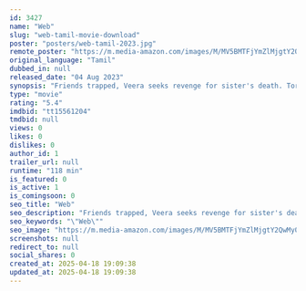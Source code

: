 ```yaml
---
id: 3427
name: "Web"
slug: "web-tamil-movie-download"
poster: "posters/web-tamil-2023.jpg"
remote_poster: "https://m.media-amazon.com/images/M/MV5BMTFjYmZlMjgtY2QwMy00YWU5LWI3ZWYtMTllMzNiMTEyNTEyXkEyXkFqcGc@._V1_SX300.jpg"
original_language: "Tamil"
dubbed_in: null
released_date: "04 Aug 2023"
synopsis: "Friends trapped, Veera seeks revenge for sister's death. Torment, fear, and a shocking revelation. Can they escape? Find justice? The answers unfold in their fight against the psychopath"
type: "movie"
rating: "5.4"
imdbid: "tt15561204"
tmdbid: null
views: 0
likes: 0
dislikes: 0
author_id: 1
trailer_url: null
runtime: "118 min"
is_featured: 0
is_active: 1
is_comingsoon: 0
seo_title: "Web"
seo_description: "Friends trapped, Veera seeks revenge for sister's death. Torment, fear, and a shocking revelation. Can they escape? Find justice? The answers unfold in their fight against the psychopath"
seo_keywords: "\"Web\""
seo_image: "https://m.media-amazon.com/images/M/MV5BMTFjYmZlMjgtY2QwMy00YWU5LWI3ZWYtMTllMzNiMTEyNTEyXkEyXkFqcGc@._V1_SX300.jpg"
screenshots: null
redirect_to: null
social_shares: 0
created_at: 2025-04-18 19:09:38
updated_at: 2025-04-18 19:09:38
---
```


